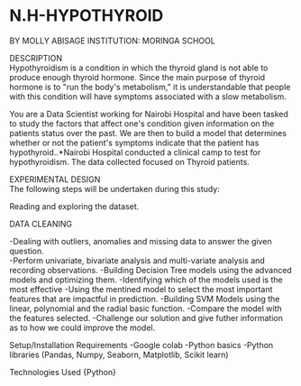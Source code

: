 # N.H-HYPOTHYROID
 BY MOLLY ABISAGE
 INSTITUTION: MORINGA SCHOOL  
 

DESCRIPTION  
Hypothyroidism is a condition in which the thyroid gland is not able to produce enough thyroid hormone. Since the main purpose of thyroid hormone is to "run the body's metabolism," it is understandable that people with this condition will have symptoms associated with a slow metabolism.

You are a Data Scientist working for Nairobi Hospital and have been tasked to study the factors that affect one's condition given information on the patients status over the past. We are then to build a model that determines whether or not the patient's symptoms indicate that the patient has hypothyroid..*Nairobi Hospital conducted a clinical camp to test for hypothyroidism. The data collected focused on Thyroid patients.

EXPERIMENTAL DESIGN  
The following steps will be undertaken during this study:

Reading and exploring the dataset.

DATA CLEANING 

-Dealing with outliers, anomalies and missing data to answer the given question.    
-Perform univariate, bivariate analysis and multi-variate analysis and recording observations.
-Building Decision Tree models using the advanced models and optimizing them.
-Identifying which of the models used is the most effective
-Using the mentined model to select the most important features that are impactful in prediction.
-Building SVM Models using the linear, polynomial and the radial basic function.
-Compare the model with the features selected.
-Challenge our solution and give futher information as to how we could improve the model.

Setup/Installation Requirements
-Google colab
-Python basics
-Python libraries (Pandas, Numpy, Seaborn, Matplotlib, Scikit learn)


Technologies Used
{Python}
